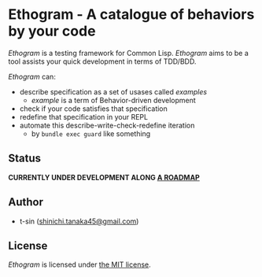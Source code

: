 # Ethogram - A catalogue of behaviors by your code

*Ethogram* is a testing framework for Common Lisp. *Ethogram* aims to be a tool assists your quick development in terms of TDD/BDD.

*Ethogram* can:

- describe specification as a set of usases called *examples*
    - *example* is a term of Behavior-driven development
- check if your code satisfies that specification
- redefine that specification in your REPL
- automate this describe-write-check-redefine iteration
    - by `bundle exec guard` like something

## Status

**CURRENTLY UNDER DEVELOPMENT ALONG [A ROADMAP](roadmap.md)**

## Author

- t-sin (<shinichi.tanaka45@gmail.com>)

## License

*Ethogram* is licensed under [the MIT license](LICENSE).
